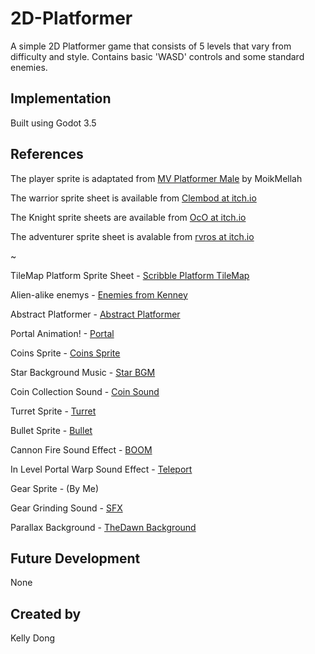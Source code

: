 # 2D-Platformer

A simple 2D Platformer game that consists of 5 levels that vary from difficulty and style. Contains basic 'WASD' controls and some standard enemies.

## Implementation

Built using Godot 3.5

## References

The player sprite is adaptated from [MV Platformer Male](https://opengameart.org/content/mv-platformer-male-32x64) by MoikMellah

The warrior sprite sheet is available from [Clembod at itch.io](https://clembod.itch.io/warrior-free-animation-set)

The Knight sprite sheets are available from [OcO at itch.io](https://oco.itch.io/medieval-fantasy-character-pack)

The adventurer sprite sheet is avalable from [rvros at itch.io](https://rvros.itch.io/animated-pixel-hero)

~

TileMap Platform Sprite Sheet - [Scribble Platform TileMap](https://kenney.nl/assets/scribble-platformer)

Alien-alike enemys - [Enemies from Kenney](https://kenney.nl/assets/platformer-art-extended-enemies)

Abstract Platformer - [Abstract Platformer](https://kenney.nl/assets/abstract-platformer)

Portal Animation! - [Portal](https://ruxar.itch.io/portal)

Coins Sprite - [Coins Sprite](https://opengameart.org/content/coins)

Star Background Music - [Star BGM](https://opengameart.org/content/the-farthest-star)

Coin Collection Sound - [Coin Sound](https://opengameart.org/content/plingy-coin)

Turret Sprite - [Turret](https://opengameart.org/content/tower-defence-basic-towers)

Bullet Sprite - [Bullet](https://opengameart.org/content/pixel-bullet)

Cannon Fire Sound Effect - [BOOM](https://opengameart.org/content/cannon-fire)

In Level Portal Warp Sound Effect - [Teleport](https://opengameart.org/content/teleport)

Gear Sprite - (By Me)

Gear Grinding Sound - [SFX](https://pixabay.com/sound-effects/running-gear-6403/)

Parallax Background - [TheDawn Background](https://saurabhkgp.itch.io/the-dawn-parallax-background)

## Future Development

None

## Created by 

Kelly Dong
